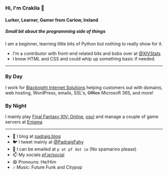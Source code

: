 ### Hi, I'm Crakila 👋
#### Lurker, Learner, Gamer from Carlow, Ireland

##### Small bit about the programming side of things
I am a beginner, learning little bits of Python but nothing to really show for it. 

* I'm a contributor with front-end related bits and bobs over at [@XIVStats](https://github.com/XIVStats)
* I know HTML and CSS and could whip up something basic if needed.

---

### By Day
I work for [Blacknight Internet Solutions](https://blacknight.com) helping customers out with domains, web hosting, WordPress, emails, SSL's, ~~Office~~ Microsoft 365, and more!

### By Night
I mainly play [Final Fantasy XIV: Online](https://eu.finalfantasyxiv.com), [osu!](https://osu.ppy.sh/u/61804) and manage a couple of game servers at [Enigma](https://enigma.gg)

---

- 📰 I blog at [padraig.blog](https://padraig.blog)
- 🐦 I tweet mainly at [@PadraigFahy](https://twitter.com/padraigfahy)
- 📧 I can be emailed at `p at pf dot ie` (No spamarino please)
- 📫 My socials [pf.ie/social](https://pf.ie/social)
- 😄 Pronouns: He/Him
- 🎶 Music: Future Funk and Citypop

